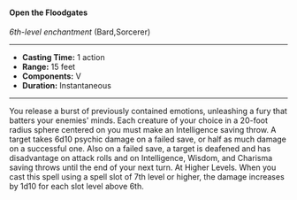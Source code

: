 #### Open the Floodgates
*6th-level enchantment* (Bard,Sorcerer)
___
- **Casting Time:** 1 action
- **Range:** 15 feet
- **Components:** V
- **Duration:** Instantaneous
---
You release a burst of previously contained
emotions, unleashing a fury that batters your
enemies' minds. Each creature of your choice in a
20-foot radius sphere centered on you must make
an Intelligence saving throw. A target takes 6d10
psychic damage on a failed save, or half as much
damage on a successful one. Also on a failed save, a
target is deafened and has disadvantage on attack
rolls and on Intelligence, Wisdom, and Charisma
saving throws until the end of your next turn.
At Higher Levels.  When you cast this spell using
a spell slot of 7th level or higher, the damage
increases by 1d10 for each slot level above 6th.
